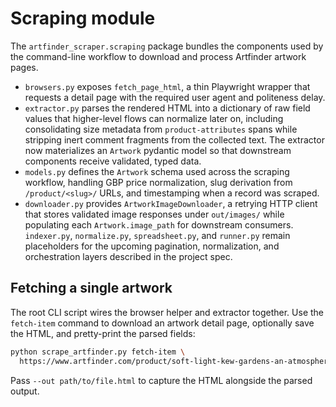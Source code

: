# Scraping module

The `artfinder_scraper.scraping` package bundles the components used by the
command-line workflow to download and process Artfinder artwork pages.

* `browsers.py` exposes `fetch_page_html`, a thin Playwright wrapper that
  requests a detail page with the required user agent and politeness delay.
* `extractor.py` parses the rendered HTML into a dictionary of raw field
  values that higher-level flows can normalize later on, including
  consolidating size metadata from `product-attributes` spans while
  stripping inert comment fragments from the collected text. The
  extractor now materializes an `Artwork` pydantic model so that
  downstream components receive validated, typed data.
* `models.py` defines the `Artwork` schema used across the scraping
  workflow, handling GBP price normalization, slug derivation from
  `/product/<slug>/` URLs, and timestamping when a record was scraped.
* `downloader.py` provides `ArtworkImageDownloader`, a retrying HTTP client
  that stores validated image responses under `out/images/` while populating
  each `Artwork.image_path` for downstream consumers. `indexer.py`,
  `normalize.py`, `spreadsheet.py`, and `runner.py` remain placeholders for the
  upcoming pagination, normalization, and orchestration layers described in the
  project spec.

## Fetching a single artwork

The root CLI script wires the browser helper and extractor together. Use the
`fetch-item` command to download an artwork detail page, optionally save the
HTML, and pretty-print the parsed fields:

```bash
python scrape_artfinder.py fetch-item \
  https://www.artfinder.com/product/soft-light-kew-gardens-an-atmospheric-oil-painting/
```

Pass `--out path/to/file.html` to capture the HTML alongside the parsed output.
